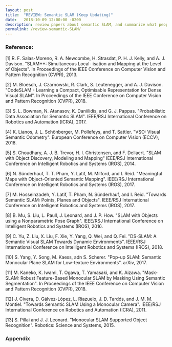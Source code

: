 ```yaml
---
layout: post
title:  "REVIEW: Semantic SLAM (Keep Updating)"
date:   2018-10-09 12:00:00 -0200
description: review papers about semantic SLAM, and summarize what people are doing in this area.
permalink: /review-semantic-SLAM/
---
```





### Reference:

[1] R. F. Salas-Moreno, R. A. Newcombe, H. Strasdat, P. H. J. Kelly, and A. J. Davison. "SLAM++: Simultaneous Local- isation and Mapping at the Level of Objects". In Proceedings of the IEEE Conference on Computer Vision and Pattern Recognition (CVPR), 2013.

[2] M. Bloesch, J. Czarnowski, R. Clark, S. Leutenegger, and A. J. Davison. "CodeSLAM - Learning a Compact, Optimisable Representation for Dense Visual SLAM". In Proceedings of the IEEE Conference on Computer Vision and Pattern Recognition (CVPR), 2018.

[3] S. L. Bowman, N. Atanasov, K. Daniilidis, and G. J. Pappas. "Probabilistic Data Association for Semantic SLAM". IEEE/RSJ International Conference on Robotics and Automation (ICRA), 2017.

[4] K. Lianos, J. L. Schönberger, M. Pollefeys, and T. Sattler. "VSO: Visual Semantic Odometry". European Conference on Computer Vision (ECCV), 2018.

[5] S. Choudhary, A. J. B. Trevor, H. I. Christensen, and F. Dellaert. "SLAM with Object Discovery, Modeling and Mapping" IEEE/RSJ International Conference on Intelligent Robotics and Systems (IROS), 2014.

[6] N. Sünderhauf, T. T. Pham, Y. Latif, M. Milford, and I. Reid. "Meaningful Maps with Object-Oriented Semantic Mapping". IEEE/RSJ International Conference on Intelligent Robotics and Systems (IROS), 2017.

[7] M. Hosseinzadeh, Y. Latif, T. Pham, N. Sünderhauf, and I. Reid. "Towards Semantic SLAM: Points, Planes and Objects". IEEE/RSJ International Conference on Intelligent Robotics and Systems (IROS), 2017.

[8] B. Mu, S. Liu, L. Paull, J. Leonard, and J. P. How. "SLAM with Objects using a Nonparametric Pose Graph". IEEE/RSJ International Conference on Intelligent Robotics and Systems (IROS), 2016.

[9] C. Yu, Z. Liu, X. Liu, F. Xie, Y. Yang, Q. Wei, and Q. Fei. "DS-SLAM: A Semantic Visual SLAM Towards Dynamic Environments". IEEE/RSJ International Conference on Intelligent Robotics and Systems (IROS), 2018.

[10] S. Yang, Y. Song, M. Kaess, adn S. Scherer. "Pop-up SLAM: Semantic Monocular Plane SLAM for Low-texture Environments". arXiv, 2017.

[11] M. Kaneko, K. Iwami, T. Ogawa, T. Yamasaki, and K. Aizawa. "Mask-SLAM: Robust Feature-Based Monocular SLAM by Masking Using Semantic Segmentation". In Proceedings of the IEEE Conference on Computer Vision and Pattern Recognition (CVPR), 2018.

[12] J. Civera, D. Gálvez-López, L. Riazuelo, J. D. Tardós, and J. M. M. Montiel. "Towards Semantic SLAM Using a Monocular Camera". IEEE/RSJ International Conference on Robotics and Automation (ICRA), 2011. 

[13] S. Pillai and J. J. Leonard. "Monocular SLAM Supported Object Recognition". Robotics: Science and Systems, 2015.


### Appendix
  



